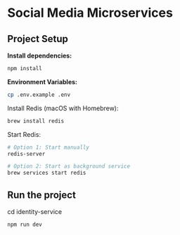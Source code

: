 # Social Media Microservices

## Project Setup

**Install dependencies:**
```bash
npm install
```

**Environment Variables:**
```bash
cp .env.example .env
```

Install Redis (macOS with Homebrew):
```bash
brew install redis
```

Start Redis:
```bash
# Option 1: Start manually
redis-server

# Option 2: Start as background service
brew services start redis
```

## Run the project

cd identity-service
```bash
npm run dev
```
